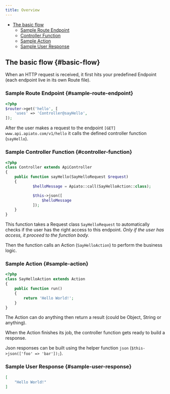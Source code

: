 ```yaml
---
title: Overview
---
```


* [The basic flow](#basic-flow)
  * [Sample Route Endpoint](#sample-route-endpoint)
  * [Controller Function](#controller-function)
  * [Sample Action](#sample-action)
  * [Sample User Response](#sample-user-response)


## The basic flow {#basic-flow}

When an HTTP request is received, it first hits your predefined Endpoint (each endpoint live in its own Route file).

### Sample Route Endpoint {#sample-route-endpoint}

```php
<?php
$router->get('hello', [
    'uses' => 'Controller@sayHello',
]);
```

After the user makes a request to the endpoint `[GET] www.api.apiato.com/v1/hello` it calls the defined controller 
function (`sayHello`).

### Sample Controller Function {#controller-function}

```php
<?php
class Controller extends ApiController
{
	public function sayHello(SayHelloRequest $request)
	{
            $helloMessage = Apiato::call(SayHelloAction::class);

            $this->json([
                $helloMessage
            ]);
	}
}
```

This function takes a Request class `SayHelloRequest` to automatically checks if the user has the right access to this 
endpoint. _Only if the user has access, it proceed to the function body._

Then the function calls an Action (`SayHelloAction`) to perform the business logic.

### Sample Action {#sample-action}

```php
<?php
class SayHelloAction extends Action
{
	public function run()
	{
	    return 'Hello World!';
	}
}
```

The Action can do anything then return a result (could be Object, String or anything).

When the Action finishes its job, the controller function gets ready to build a response.

Json responses can be built using the helper function `json` (`$this->json(['foo' => 'bar']);`).

### Sample User Response {#sample-user-response}

```json
[
    "Hello World!"
]
```

